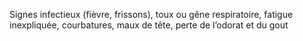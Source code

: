 Signes infectieux (fièvre, frissons),
toux ou gêne respiratoire, fatigue inexpliquée, courbatures,
maux de tête,
perte de l’odorat et du gout

